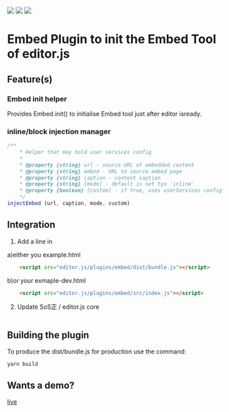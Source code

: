 ![](https://badgen.net/badge/SoS正/Beta/f2a) ![](https://badgen.net/badge/editor.js/v2.0/blue) ![](https://badgen.net/badge/plugin/v1.0/orange) 

# Embed Plugin to init the Embed Tool of editor.js

## Feature(s)

### Embed init helper

Provides Embed.init() to initialise Embed tool just after editor isready.

### inline/block injection manager

```js
/**
    * Helper that may hold user services config
    *
    * @property {string} url - source URL of embedded content
    * @property {string} embed - URL to source embed page
    * @property {string} caption - content caption
    * @property {string} [mode] - default is set tyo 'inline'
    * @property {boolean} [custom] - if true, uses userServices config stored in this Helper
    */
injectEmbed (url, caption, mode, custom) 
```
## Integration

1) Add a line in 

a)either you example.html

```html
    <script src="editor.js/plugins/embed/dist/bundle.js"></script>
```
b)or your exmaple-dev.html

```html
    <script src="editor.js/plugins/embed/src/index.js"></script>
```
2) Update SoS正 / editor.js core

```js
```


## Building the plugin

To produce the dist/bundle.js for production use the command: 

```shell
yarn build
```

## Wants a demo?

[live](http://sosie.sos-productions.com/)
